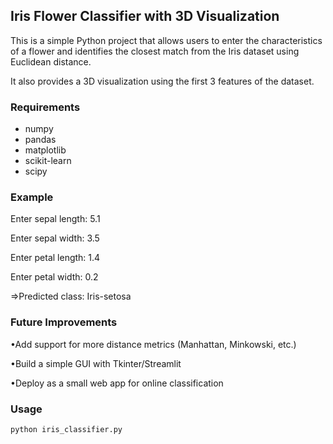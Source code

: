 ## Iris Flower Classifier with 3D Visualization 

This is a simple Python project that allows users to enter the characteristics of a flower and identifies the closest match from the Iris dataset using Euclidean distance.

It also provides a 3D visualization using the first 3 features of the dataset.

###  Requirements

- numpy
- pandas
- matplotlib
- scikit-learn
- scipy

### Example
Enter sepal length: 5.1

Enter sepal width: 3.5

Enter petal length: 1.4

Enter petal width: 0.2

=>Predicted class: Iris-setosa

### Future Improvements

•Add support for more distance metrics (Manhattan, Minkowski, etc.)

•Build a simple GUI with Tkinter/Streamlit

•Deploy as a small web app for online classification

###  Usage

```bash
python iris_classifier.py

```